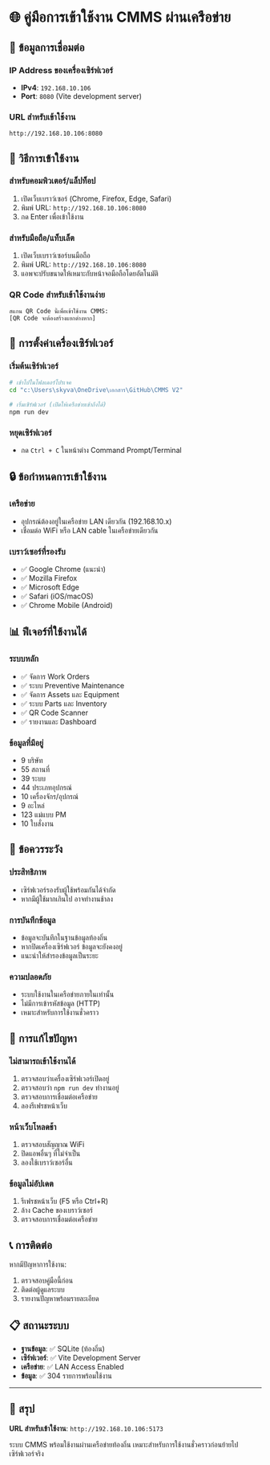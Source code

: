 # 🌐 คู่มือการเข้าใช้งาน CMMS ผ่านเครือข่าย

## 📍 ข้อมูลการเชื่อมต่อ

### IP Address ของเครื่องเซิร์ฟเวอร์
- **IPv4**: `192.168.10.106`
- **Port**: `8080` (Vite development server)

### URL สำหรับเข้าใช้งาน
```
http://192.168.10.106:8080
```

## 📱 วิธีการเข้าใช้งาน

### สำหรับคอมพิวเตอร์/แล็ปท็อป
1. เปิดเว็บเบราว์เซอร์ (Chrome, Firefox, Edge, Safari)
2. พิมพ์ URL: `http://192.168.10.106:8080`
3. กด Enter เพื่อเข้าใช้งาน

### สำหรับมือถือ/แท็บเล็ต
1. เปิดเว็บเบราว์เซอร์บนมือถือ
2. พิมพ์ URL: `http://192.168.10.106:8080`
3. แอพจะปรับขนาดให้เหมาะกับหน้าจอมือถือโดยอัตโนมัติ

### QR Code สำหรับเข้าใช้งานง่าย
```
สแกน QR Code นี้เพื่อเข้าใช้งาน CMMS:
[QR Code จะต้องสร้างแยกต่างหาก]
```

## 🔧 การตั้งค่าเครื่องเซิร์ฟเวอร์

### เริ่มต้นเซิร์ฟเวอร์
```bash
# เข้าไปในโฟลเดอร์โปรเจค
cd "c:\Users\skyva\OneDrive\เอกสาร\GitHub\CMMS V2"

# เริ่มเซิร์ฟเวอร์ (เปิดให้เครือข่ายเข้าถึงได้)
npm run dev
```

### หยุดเซิร์ฟเวอร์
- กด `Ctrl + C` ในหน้าต่าง Command Prompt/Terminal

## 🔒 ข้อกำหนดการเข้าใช้งาน

### เครือข่าย
- อุปกรณ์ต้องอยู่ในเครือข่าย LAN เดียวกัน (192.168.10.x)
- เชื่อมต่อ WiFi หรือ LAN cable ในเครือข่ายเดียวกัน

### เบราว์เซอร์ที่รองรับ
- ✅ Google Chrome (แนะนำ)
- ✅ Mozilla Firefox
- ✅ Microsoft Edge
- ✅ Safari (iOS/macOS)
- ✅ Chrome Mobile (Android)

## 📊 ฟีเจอร์ที่ใช้งานได้

### ระบบหลัก
- ✅ จัดการ Work Orders
- ✅ ระบบ Preventive Maintenance
- ✅ จัดการ Assets และ Equipment
- ✅ ระบบ Parts และ Inventory
- ✅ QR Code Scanner
- ✅ รายงานและ Dashboard

### ข้อมูลที่มีอยู่
- 9 บริษัท
- 55 สถานที่
- 39 ระบบ
- 44 ประเภทอุปกรณ์
- 10 เครื่องจักร/อุปกรณ์
- 9 อะไหล่
- 123 แม่แบบ PM
- 10 ใบสั่งงาน

## 🚨 ข้อควรระวัง

### ประสิทธิภาพ
- เซิร์ฟเวอร์รองรับผู้ใช้พร้อมกันได้จำกัด
- หากมีผู้ใช้มากเกินไป อาจทำงานช้าลง

### การบันทึกข้อมูล
- ข้อมูลจะบันทึกในฐานข้อมูลท้องถิ่น
- หากปิดเครื่องเซิร์ฟเวอร์ ข้อมูลจะยังคงอยู่
- แนะนำให้สำรองข้อมูลเป็นระยะ

### ความปลอดภัย
- ระบบใช้งานในเครือข่ายภายในเท่านั้น
- ไม่มีการเข้ารหัสข้อมูล (HTTP)
- เหมาะสำหรับการใช้งานชั่วคราว

## 🔧 การแก้ไขปัญหา

### ไม่สามารถเข้าใช้งานได้
1. ตรวจสอบว่าเครื่องเซิร์ฟเวอร์เปิดอยู่
2. ตรวจสอบว่า `npm run dev` ทำงานอยู่
3. ตรวจสอบการเชื่อมต่อเครือข่าย
4. ลองรีเฟรชหน้าเว็บ

### หน้าเว็บโหลดช้า
1. ตรวจสอบสัญญาณ WiFi
2. ปิดแอพอื่นๆ ที่ไม่จำเป็น
3. ลองใช้เบราว์เซอร์อื่น

### ข้อมูลไม่อัปเดต
1. รีเฟรชหน้าเว็บ (F5 หรือ Ctrl+R)
2. ล้าง Cache ของเบราว์เซอร์
3. ตรวจสอบการเชื่อมต่อเครือข่าย

## 📞 การติดต่อ

หากมีปัญหาการใช้งาน:
1. ตรวจสอบคู่มือนี้ก่อน
2. ติดต่อผู้ดูแลระบบ
3. รายงานปัญหาพร้อมรายละเอียด

## 📋 สถานะระบบ

- **ฐานข้อมูล**: ✅ SQLite (ท้องถิ่น)
- **เซิร์ฟเวอร์**: ✅ Vite Development Server
- **เครือข่าย**: ✅ LAN Access Enabled
- **ข้อมูล**: ✅ 304 รายการพร้อมใช้งาน

---

## 🎯 สรุป

**URL สำหรับเข้าใช้งาน**: `http://192.168.10.106:5173`

ระบบ CMMS พร้อมใช้งานผ่านเครือข่ายท้องถิ่น เหมาะสำหรับการใช้งานชั่วคราวก่อนย้ายไปเซิร์ฟเวอร์จริง